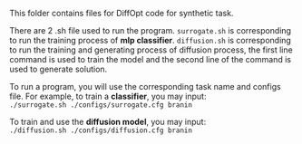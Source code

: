 This folder contains files for DiffOpt code for synthetic task.  
  
There are 2 .sh file used to run the program. `surrogate.sh` is corresponding to run the training process of **mlp classifier**. `diffusion.sh` is corresponding to run the training and generating process of diffusion process, the first line command is used to train the model and the second line of the command is used to generate solution.
  
To run a program, you will use the corresponding task name and configs file. For example, to train a **classifier**, you may input:  
`./surrogate.sh ./configs/surrogate.cfg branin`  
  
To train and use the **diffusion model**, you may input:  
`./diffusion.sh ./configs/diffusion.cfg branin`  
  
